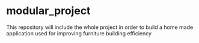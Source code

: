 # modular_project
This repository will include the whole project in order to build a home made application used for improving furniture building efficiency
